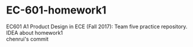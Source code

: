 # EC-601-homework1<br>

EC601 A1 Product Design in ECE (Fall 2017): Team five practice repository. <br>
IDEA about homework1<br>
chenrui's commit<br>

